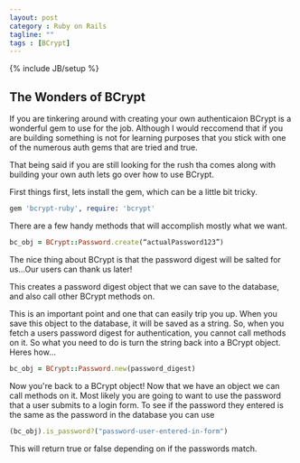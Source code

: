 ```yaml
---
layout: post
category : Ruby on Rails
tagline: ""
tags : [BCrypt]
---
```

{% include JB/setup %}


## The Wonders of BCrypt ##

If you are tinkering around with creating your own authenticaion BCrypt is a wonderful gem to use for the job. Although I would reccomend that if you are building something is not for learning purposes that you stick with one of the numerous auth gems that are tried and true.

That being said if you are still looking for the rush tha comes along with building your own auth lets go over how to use BCrypt.

First things first, lets install the gem, which can be a little bit tricky.

```ruby
gem 'bcrypt-ruby', require: 'bcrypt'
```

There are a few handy methods that will accomplish mostly what we want.

```ruby
bc_obj = BCrypt::Password.create(“actualPassword123”)
```

The nice thing about BCrypt is that the password digest will be salted for us...Our users can thank us later!

This creates a password digest object that we can save to the database, and also call other BCrypt methods on.

This is an important point and one that can easily trip you up. When you save this object to the database, it will be saved as a string. So, when you fetch a users password digest for authentication, you cannot call methods on it. So what you need to do is turn the string back into a BCrypt object. Heres how...

```ruby
bc_obj = BCrypt::Password.new(password_digest)
```

Now you're back to a BCrypt object! Now that we have an object we can call methods on it. Most likely you are going to want to use the password that a user submits to a login form. To see if the password they entered is the same as the password in the database you can use 

```ruby
(bc_obj).is_password?("password-user-entered-in-form")
```

This will return true or false depending on if the passwords match.
